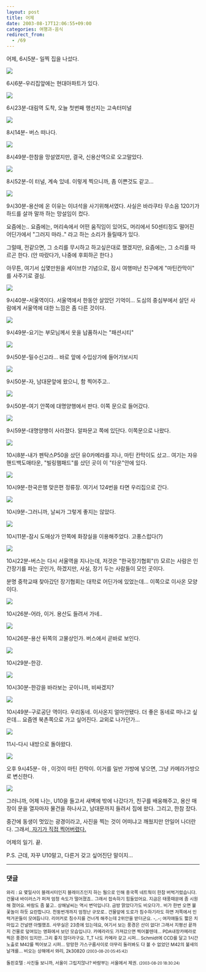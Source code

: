 ```yaml
---
layout: post
title: 어제
date: 2003-08-17T12:06:55+09:00
categories: 여행과-음식
redirect_from:
  - /69
---
```


어제, 6시5분- 일찍 집을 나섰다.

![ ](/assets/media/logs_archives_DSC01380.jpg)

6시6분-우리집앞에는 현대아파트가 있다.

![ ](/assets/media/logs_archives_DSC01381.jpg)

6시23분-대림역 도착, 오늘 첫번째 행선지는 고속터미널

![ ](/assets/media/logs_archives_DSC01386.jpg)

8시14분- 버스 떠나다.

![ ](/assets/media/logs_archives_DSC01389.jpg)

8시49분-한참을 망설였지만, 결국, 신용산역으로 오고말았다.

![ ](/assets/media/logs_archives_DSC01390.jpg)

8시52분-이 터널, 계속 있네. 이렇게 찍으니까, 좀 이쁜것도 같고...

![ ](/assets/media/logs_archives_DSC01391.jpg)

9시30분-용산에 온 이유는 이녀석을 사기위해서였다. 사실은 바라쿠타 무소음 120기가 하드를 살까 말까 하는 망설임이 컸다.

요즘에는.. 요즘에는, 머리속에서 어떤 움직임이 있어도, 머리에서 50센티정도 떨어진 어딘가에서 "그러지 마라.." 라고 하는 소리가 들릴때가 있다.

그럴때, 전같으면, 그 소리를 무시하고 하고싶은대로 했겠지만, 요즘에는, 그 소리를 따르곤 한다. (안 따랐다가, 나중에 후회하곤 한다.)

아무튼, 여기서 십몇만원을 세이브한 기념으로, 잠시 여행떠난 친구에게 "마틴칸막이" 를 사주기로 결심.

![ ](/assets/media/logs_archives_DSC01394.jpg)

9시40분-서울역이다. 서울역에서 한동안 살았던 기억이... 도심의 중심부에서 살던 사람에게 서울역에 대한 느낌은 좀 다른 것이다.

![ ](/assets/media/logs_archives_DSC01395.jpg)

9시49분-요기는 부모님께서 옷을 납품하시는 "패션시티"

![ ](/assets/media/logs_archives_DSC01397.jpg)

9시50분-밀수신고라... 바로 앞에 수입상가에 들어가보시지

![ ](/assets/media/logs_archives_DSC01398.jpg)

9시50분-자, 남대문앞에 왔으니, 함 찍어주고..

![ ](/assets/media/logs_archives_DSC01400.jpg)

9시50분-여기 안쪽에 대명양행에서 판다. 이쪽 문으로 들어갔다.

![ ](/assets/media/logs_archives_DSC01401.jpg)

9시59분-대명양행이 사라졌다. 알파문고 쪽에 있단다. 이쪽문으로 나왔다.

![ ](/assets/media/logs_archives_DSC01402.jpg)

10시8분-내가 펜탁스P50을 샀던 유0카메라를 지나, 마틴 칸막이도 샀고.. 여기는 자유핸드백도매타운, "빌링햄패드"를 샀던 곳이 이 "타운"안에 있다.

![ ](/assets/media/logs_archives_DSC01403.jpg)

10시9분-한국은행 맞은편 정류장. 여기서 124번을 타면 우리집으로 간다.

![ ](/assets/media/logs_archives_DSC01405.jpg)

10시9분-그러니까, 날씨가 그렇게 좋지는 않았다.

![ ](/assets/media/logs_archives_DSC01406.jpg)

10시11분-잠시 도매상가 안쪽에 화장실을 이용해주었다. 고풍스럽다(?)

![ ](/assets/media/logs_archives_DSC01407.jpg)

10시22분-버스는 다시 서울역을 지나는데, 저것은 "한국장기협회"(!) 모르는 사람은 인간장기를 파는 곳인가, 하겠지만, 사실, 장기 두는 사람들이 모인 곳이다.

분명 중학교때 찾아갔던 장기협회는 대학로 어딘가에 있었는데... 이쪽으로 이사온 모양이다.

![ ](/assets/media/logs_archives_DSC01412.jpg)

10시26분-어라, 이거. 용산도 들려서 가네..

![ ](/assets/media/logs_archives_DSC01414.jpg)

10시26분-용산 뒤쪽의 고물상인가. 버스에서 곧바로 보인다.

![ ](/assets/media/logs_archives_DSC01416.jpg)

10시29분-한강.

![ ](/assets/media/logs_archives_DSC01418.jpg)

10시30분-한강을 바라보는 곳이니까, 비싸겠지?

![ ](/assets/media/logs_archives_DSC01420.jpg)

10시49분-구로공단 역이다. 우리동네. 이사온지 얼마안됐다. 더 좋은 동네로 떠나고 싶은데... 요즘엔 북촌쪽으로 가고 싶어진다. 교외로 나가던가...

![ ](/assets/media/logs_archives_DSC01430.jpg)

11시-다시 내방으로 돌아왔다.

![ ](/assets/media/logs_archives_DSC01432.jpg)

오후 9시45분- 아 , 이것이 마틴 칸막이. 이거를 일반 가방에 넣으면, 그냥 카메라가방으로 변신한다.

![ ](/assets/media/logs_archives_DSC01438.jpg)

그러니까, 어제 나는, U10을 들고서 새벽에 밖에 나갔다가, 친구를 배웅해주고, 용산 매장이 문을 열자마자 물건을 하나사고, 남대문까지 들려서 집에 왔다. 그리고, 한참 잤다.

중간에 동생이 멋있는 광경이라고, 사진을 찍는 것이 어떠냐고 깨웠지만 안일어 나더란다. 그래서,<a href="http://jinto.pe.kr/68"> 자기가 직접 찍어버렸다.</a>

어제의 일기. 끝.

P.S. 근데, 자꾸 U10말고, 다른거 갖고 싶어진단 말이지...

* * *

### 댓글



<!--- cmt:144 --->
<!--- mail: --->
<!--- parent:0 --->

<small>와리 : 요 몇일사이 블래서터인지 블레이즈인지 하는 웜으로 인해 중국쪽 네트웍이 한참 버벅거렸습니다. 건물내 바이러스가 퍼져 엄청 속도가 떨어졌죠.. 그래서 접속하기 힘들었어요. 지금은 태풍때문에 좀 시원해 졌어요. 바람도 좀 불고.. 상해날씨는 역시 변덕입니다. 금방 맑았다가도 비오다가.. 비가 한번 오면 불꽃놀이 하듯 요란합니다. 천둥번개까지 엄청난 규모로.. 건물앞에 도로가 침수하기라도 하면 저쪽에서 인력거꾼들이 모여듭니다. 리어커로 침수지를 건너게 해주는데 2위안을 받더군요. -,.-; 여자애들도 짧은 치마입고 건널땐 아찔했죠. 사무실은 23층에 있는데요, 여기서 보는 풍경은 산이 없다! 그래서 지평선 끝까지 건물로 덮여있는 영화에서 보던 모습입니다. 카메라라도 가져갔으면 찍어볼텐데... PDA내장카메라로 찍은 풍경이 있지만..그리 좋지 않더라구요. T_T 나도 카메라 갖고 시퍼... Schmidt에 CCD를 달고 1시간 노출로 M42를 찍어보고 시퍼...  망망한 가스구름사이로 아무리 둘러봐도 다 볼 수 없었던 M42의 불새의 날개를...  비오는 상해에서 와리, 2k30820 <small>(2003-08-20 05:45:42)</small></small>


<!--- cmt:145 --->
<!--- mail: --->
<!--- parent:0 --->

<small>돌핀호텔 : 사진들 보니까, 서울이 그립지않나? 바람부는 서울에서 제권. <small>(2003-08-20 18:30:24)</small></small>

